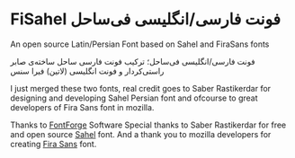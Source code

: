 # FiSahel فونت فارسی/انگلیسی فی‌ساحل
An open source Latin/Persian Font based on Sahel and FiraSans fonts

فونت فارسی/انگلیسی فی‌ساحل؛ ترکیب فونت فارسی ساحل ساخته‌ی صابر راستی‌کردار و فونت انگلیسی (لاتین) فیرا سنس

I just merged these two fonts, real credit goes to Saber Rastikerdar for designing and developing Sahel Persian font and ofcourse to great developers of Fira Sans font in mozilla.

Thanks to [FontForge](https://fontforge.org/) Software
Special thanks to Saber Rastikerdar for free and open source [Sahel](https://rastikerdar.github.io/sahel-font/) font.
And a thank you to mozilla developers for creating [Fira Sans](https://github.com/mozilla/Fira) font.
